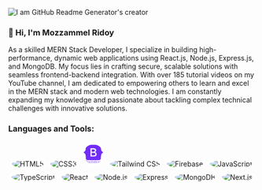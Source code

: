![I am GitHub Readme Generator's creator](https://res.cloudinary.com/dsh57dvqf/image/upload/v1728386791/Purple_Blue_Modern_Gaming_Youtube_Thumbnail_1_d5ojjf.png)
### 👋 Hi, I'm Mozzammel Ridoy

As a skilled MERN Stack Developer, I specialize in building high-performance, dynamic web applications using React.js, Node.js, Express.js, and MongoDB. My focus lies in crafting secure, scalable solutions with seamless frontend-backend integration. With over 185 tutorial videos on my YouTube channel, I am dedicated to empowering others to learn and excel in the MERN stack and modern web technologies. I am constantly expanding my knowledge and passionate about tackling complex technical challenges with innovative solutions.



<h3 align="left">Languages and Tools:</h3>
<p align="center"> 
  <img src="https://cdn.jsdelivr.net/gh/devicons/devicon/icons/html5/html5-original-wordmark.svg" alt="HTML5" width="40" height="40" style="background-color: white; border-radius: 50%; padding: 5px;"/>
  <img src="https://cdn.jsdelivr.net/gh/devicons/devicon/icons/css3/css3-original-wordmark.svg" alt="CSS3" width="40" height="40" style="background-color: white; border-radius: 50%; padding: 5px;"/>
  <img src="https://raw.githubusercontent.com/devicons/devicon/master/icons/bootstrap/bootstrap-plain-wordmark.svg" alt="Bootstrap" width="40" height="40" style="background-color: white; border-radius: 50%; padding: 5px;"/>
  <img src="https://www.vectorlogo.zone/logos/tailwindcss/tailwindcss-icon.svg" alt="Tailwind CSS" width="40" height="40" style="background-color: white; border-radius: 50%; padding: 5px;"/>
  <img src="https://www.vectorlogo.zone/logos/firebase/firebase-icon.svg" alt="Firebase" width="40" height="40" style="background-color: white; border-radius: 50%; padding: 5px;"/>
  <img src="https://cdn.jsdelivr.net/gh/devicons/devicon/icons/javascript/javascript-original.svg" alt="JavaScript" width="40" height="40" style="background-color: white; border-radius: 50%; padding: 5px;"/>
  <img src="https://cdn.jsdelivr.net/gh/devicons/devicon/icons/typescript/typescript-original.svg" alt="TypeScript" width="40" height="40" style="background-color: white; border-radius: 50%; padding: 5px;"/>
  <img src="https://cdn.jsdelivr.net/gh/devicons/devicon/icons/react/react-original-wordmark.svg" alt="React" width="40" height="40" style="background-color: white; border-radius: 50%; padding: 5px;"/>
  <img src="https://cdn.jsdelivr.net/gh/devicons/devicon/icons/nodejs/nodejs-original-wordmark.svg" alt="Node.js" width="40" height="40" style="background-color: white; border-radius: 50%; padding: 5px;"/>
  <img src="https://cdn.jsdelivr.net/gh/devicons/devicon/icons/express/express-original-wordmark.svg" alt="Express" width="40" height="40" style="background-color: white; border-radius: 50%; padding: 5px;"/>
  <img src="https://cdn.jsdelivr.net/gh/devicons/devicon/icons/mongodb/mongodb-original-wordmark.svg" alt="MongoDB"  style="background-color: white; border-radius: 50%; padding: 5px"/>
  <img src="https://cdn.jsdelivr.net/gh/devicons/devicon/icons/nextjs/nextjs-original-wordmark.svg" alt="Next.js" width="40" height="40" style="background-color: white; border-radius: 50%; padding: 5px;"/>
</p>





